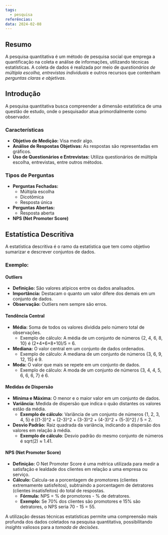 ```yaml
---
tags:
  - pesquisa
referências: 
data: 2024-02-08
---
```

## Resumo

A pesquisa quantitativa é um método de pesquisa social que emprega a quantificação na coleta e análise de informações, utilizando técnicas estatísticas. A coleta de dados é realizada por meio de *questionários de múltipla escolha, entrevistas individuais* e outros recursos que contenham *perguntas claras e objetivas*.

## Introdução

A pesquisa quantitativa busca compreender a dimensão estatística de uma questão de estudo, onde o pesquisador atua primordialmente como observador.

### Características

- **Objetivo de Medição:** Visa medir algo.
- **Análise de Respostas Objetivas:** As respostas são representadas em gráficos.
- **Uso de Questionários e Entrevistas:** Utiliza questionários de múltipla escolha, entrevistas, entre outros métodos.

### Tipos de Perguntas

- **Perguntas Fechadas:**
  - Múltipla escolha
  - Dicotômica
  - Resposta única
- **Perguntas Abertas:**
  - Resposta aberta
- **NPS (Net Promoter Score)**

## Estatística Descritiva

A estatística descritiva é o ramo da estatística que tem como objetivo sumarizar e descrever conjuntos de dados.

### Exemplo:

#### Outliers

- **Definição:** São valores atípicos entre os dados analisados.
- **Importância:** Destacam o quanto um valor difere dos demais em um conjunto de dados.
- **Observação:** Outliers nem sempre são erros.

#### Tendência Central

- **Média:** Soma de todos os valores dividida pelo número total de observações.
  - Exemplo de cálculo: A média de um conjunto de números {2, 4, 6, 8, 10} é (2+4+6+8+10)/5 = 6.
- **Mediana:** O valor central em um conjunto de dados ordenados.
  - Exemplo de cálculo: A mediana de um conjunto de números {3, 6, 9, 12, 15} é 9.
- **Moda:** O valor que mais se repete em um conjunto de dados.
  - Exemplo de cálculo: A moda de um conjunto de números {3, 4, 4, 5, 6, 6, 6, 7} é 6.

#### Medidas de Dispersão

- **Mínima e Máxima:** O menor e o maior valor em um conjunto de dados.
- **Variância:** Medida de dispersão que indica o quão distantes os valores estão da média.
  - **Exemplo de cálculo**: Variância de um conjunto de números {1, 2, 3, 4, 5} é \[(1-3)^2 + (2-3)^2 + (3-3)^2 + (4-3)^2 + (5-3)^2] / 5 = 2.
- **Desvio Padrão:** Raiz quadrada da variância, indicando a dispersão dos valores em relação à média.
  - **Exemplo de cálculo**: Desvio padrão do mesmo conjunto de números é sqrt(2) ≈ 1.41.

#### NPS (Net Promoter Score)

- **Definição:** O Net Promoter Score é uma métrica utilizada para medir a satisfação e lealdade dos clientes em relação a uma empresa ou serviço.
- **Cálculo:** Calcula-se a porcentagem de promotores (clientes extremamente satisfeitos), subtraindo a porcentagem de detratores (clientes insatisfeitos) do total de respostas.
  - **Fórmula:** NPS = % de promotores - % de detratores.
  - **Exemplo:** Se 70% dos clientes são promotores e 15% são detratores, o NPS seria 70 - 15 = 55.

A utilização dessas técnicas estatísticas permite uma compreensão mais profunda dos dados coletados na pesquisa quantitativa, possibilitando *insights* valiosos para a *tomada de decisões*.